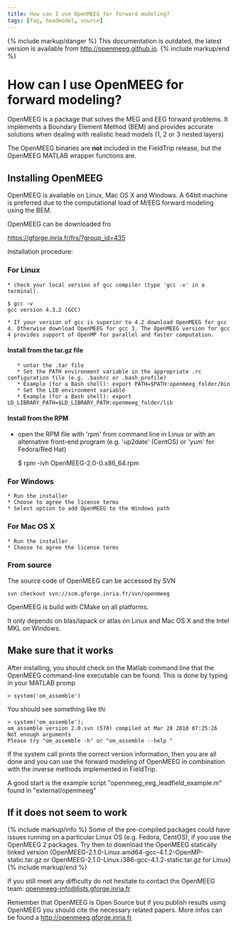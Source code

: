 ```yaml
---
title: How can I use OpenMEEG for forward modeling?
tags: [faq, headmodel, source]
---
```


{% include markup/danger %}
This documentation is outdated, the latest version is available from http://openmeeg.github.io.
{% include markup/end %}

# How can I use OpenMEEG for forward modeling?

OpenMEEG is a package that solves the MEG and EEG forward problems.
It implements a Boundary Element Method (BEM) and provides accurate solutions
when dealing with realistic head models (1, 2 or 3 nested layers)

The OpenMEEG binaries are **not** included in the FieldTrip release, but the OpenMEEG MATLAB wrapper functions are.

## Installing OpenMEEG

OpenMEEG is available on Linux, Mac OS X and Windows.
A 64bit machine is preferred due to the computational load of M/EEG forward modeling using the BEM.

OpenMEEG can be downloaded fro

https://gforge.inria.fr/frs/?group_id=435

Installation procedure:

### For Linux

    * check your local version of gcc compiler (type 'gcc -v' in a terminal).

    $ gcc -v
    gcc version 4.3.2 (GCC)

    * If your version of gcc is superior to 4.2 download OpenMEEG for gcc 4. Otherwise download OpenMEEG for gcc 3. The OpenMEEG version for gcc 4 provides support of OpenMP for parallel and faster computation.

#### Install from the tar.gz file

       * untar the .tar file
       * Set the PATH environment variable in the appropriate .rc configuration file (e.g. .bashrc or .bash_profile)
       * Example (for a Bash shell): export PATH=$PATH:openmeeg_folder/bin
       * Set the LIB environment variable
       * Example (for a Bash shell): export LD_LIBRARY_PATH=$LD_LIBRARY_PATH:openmeeg_folder/lib

#### Install from the RPM

*  open the RPM file with 'rpm' from command line in Linux or with an alternative front-end program (e.g. 'up2date' (CentOS) or 'yum' for Fedora/Red Hat)

    $ rpm -ivh OpenMEEG-2.0-0.x86_64.rpm


### For Windows

    * Run the installer
    * Choose to agree the license terms
    * Select option to add OpenMEEG to the Windows path

### For Mac OS X

    * Run the installer
    * Choose to agree the license terms

### From source

The source code of OpenMEEG can be accessed by SVN

    svn checkout svn://scm.gforge.inria.fr/svn/openmeeg

OpenMEEG is build with CMake on all platforms.

It only depends on blas/lapack or atlas on Linux and Mac OS X and the Intel MKL on Windows.

## Make sure that it works

After installing, you should check on the Matlab command line that the OpenMEEG command-line executable can be found. This is done by typing in your MATLAB promp

    > system('om_assemble')

You should see something like thi

    > system('om_assemble');
    om_assemble version 2.0.svn (570) compiled at Mar 28 2010 07:25:26
    Not enough arguments
    Please try "om_assemble -h" or "om_assemble --help "

If the system call prints the correct version information, then you are all done and you can use the forward modeling of OpenMEEG in combination with the inverse methods implemented in FieldTrip.

A good start is the example script "openmeeg_eeg_leadfield_example.m" found in "external/openmeeg"

## If it does not seem to work

{% include markup/info %}
Some of the pre-compiled packages could have issues running on a particular Linux OS (e.g. Fedora, CentOS), if you use the OpenMEEG 2 packages. Try then to download the OpenMEEG statically linked version (OpenMEEG-2.1.0-Linux.amd64-gcc-4.1.2-OpenMP-static.tar.gz or OpenMEEG-2.1.0-Linux.i386-gcc-4.1.2-static.tar.gz for Linux)
{% include markup/end %}

If you still meet any difficulty do not hesitate to contact the OpenMEEG team: openmeeg-info@lists.gforge.inria.fr

Remember that OpenMEEG is Open Source but if you publish results using OpenMEEG you should cite the necessary related papers. More infos can be found a http://openmeeg.gforge.inria.fr
